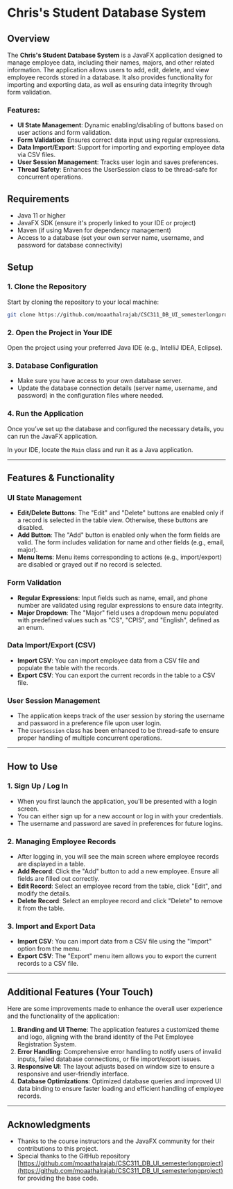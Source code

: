 
# Chris's Student Database System

## Overview
The **Chris's Student Database System** is a JavaFX application designed to manage employee data, including their names, majors, and other related information. The application allows users to add, edit, delete, and view employee records stored in a database. It also provides functionality for importing and exporting data, as well as ensuring data integrity through form validation.

### Features:
- **UI State Management**: Dynamic enabling/disabling of buttons based on user actions and form validation.
- **Form Validation**: Ensures correct data input using regular expressions.
- **Data Import/Export**: Support for importing and exporting employee data via CSV files.
- **User Session Management**: Tracks user login and saves preferences.
- **Thread Safety**: Enhances the UserSession class to be thread-safe for concurrent operations.

## Requirements
- Java 11 or higher
- JavaFX SDK (ensure it's properly linked to your IDE or project)
- Maven (if using Maven for dependency management)
- Access to a database (set your own server name, username, and password for database connectivity)

## Setup

### 1. Clone the Repository
Start by cloning the repository to your local machine:

```bash
git clone https://github.com/moaathalrajab/CSC311_DB_UI_semesterlongproject.git
```

### 2. Open the Project in Your IDE
Open the project using your preferred Java IDE (e.g., IntelliJ IDEA, Eclipse).

### 3. Database Configuration
- Make sure you have access to your own database server.
- Update the database connection details (server name, username, and password) in the configuration files where needed.

### 4. Run the Application
Once you’ve set up the database and configured the necessary details, you can run the JavaFX application.

In your IDE, locate the `Main` class and run it as a Java application.

---

## Features & Functionality

### UI State Management
- **Edit/Delete Buttons**: The "Edit" and "Delete" buttons are enabled only if a record is selected in the table view. Otherwise, these buttons are disabled.
- **Add Button**: The "Add" button is enabled only when the form fields are valid. The form includes validation for name and other fields (e.g., email, major).
- **Menu Items**: Menu items corresponding to actions (e.g., import/export) are disabled or grayed out if no record is selected.

### Form Validation
- **Regular Expressions**: Input fields such as name, email, and phone number are validated using regular expressions to ensure data integrity.
- **Major Dropdown**: The "Major" field uses a dropdown menu populated with predefined values such as "CS", "CPIS", and "English", defined as an enum.

### Data Import/Export (CSV)
- **Import CSV**: You can import employee data from a CSV file and populate the table with the records.
- **Export CSV**: You can export the current records in the table to a CSV file.

### User Session Management
- The application keeps track of the user session by storing the username and password in a preference file upon user login.
- The `UserSession` class has been enhanced to be thread-safe to ensure proper handling of multiple concurrent operations.

---

## How to Use

### 1. Sign Up / Log In
- When you first launch the application, you'll be presented with a login screen.
- You can either sign up for a new account or log in with your credentials.
- The username and password are saved in preferences for future logins.

### 2. Managing Employee Records
- After logging in, you will see the main screen where employee records are displayed in a table.
- **Add Record**: Click the "Add" button to add a new employee. Ensure all fields are filled out correctly.
- **Edit Record**: Select an employee record from the table, click "Edit", and modify the details.
- **Delete Record**: Select an employee record and click "Delete" to remove it from the table.

### 3. Import and Export Data
- **Import CSV**: You can import data from a CSV file using the "Import" option from the menu.
- **Export CSV**: The "Export" menu item allows you to export the current records to a CSV file.

---

## Additional Features (Your Touch)
Here are some improvements made to enhance the overall user experience and the functionality of the application:
1. **Branding and UI Theme**: The application features a customized theme and logo, aligning with the brand identity of the Pet Employee Registration System.
2. **Error Handling**: Comprehensive error handling to notify users of invalid inputs, failed database connections, or file import/export issues.
3. **Responsive UI**: The layout adjusts based on window size to ensure a responsive and user-friendly interface.
4. **Database Optimizations**: Optimized database queries and improved UI data binding to ensure faster loading and efficient handling of employee records.

---

## Acknowledgments
- Thanks to the course instructors and the JavaFX community for their contributions to this project.
- Special thanks to the GitHub repository [https://github.com/moaathalrajab/CSC311_DB_UI_semesterlongproject](https://github.com/moaathalrajab/CSC311_DB_UI_semesterlongproject) for providing the base code.

